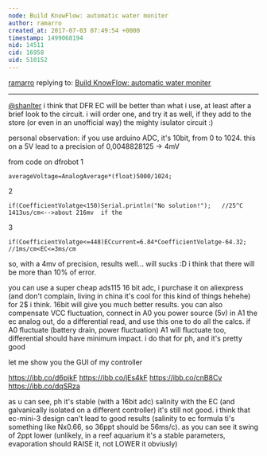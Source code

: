 ```yaml
---
node: Build KnowFlow: automatic water moniter
author: ramarro
created_at: 2017-07-03 07:49:54 +0000
timestamp: 1499068194
nid: 14511
cid: 16958
uid: 510152
---
```




[ramarro](../profile/ramarro) replying to: [Build KnowFlow: automatic water moniter](../notes/shanlter/06-08-2017/knowflow-automatic-water-meter)

----
[@shanlter](/profile/shanlter) i think that DFR EC will be better than what i use, at least after a brief look to the circuit.
i will order one, and try it as well, if they add to the store (or even in an unofficial way) the mighty isulator circuit :)


personal observation:
if you use arduino ADC, it's 10bit, from 0 to 1024. this on a 5V lead to a precision of
0,0048828125 -> 4mV

from code on dfrobot
1

    averageVoltage=AnalogAverage*(float)5000/1024;

2

    if(CoefficientVolatge<150)Serial.println("No solution!");   //25^C 1413us/cm<-->about 216mv  if the 

3

    if(CoefficientVolatge<=448)ECcurrent=6.84*CoefficientVolatge-64.32;   //1ms/cm<EC<=3ms/cm


so, with a 4mv of precision, results well... will sucks :D
i think that there will be more than 10% of error.

you can use a super cheap ads115 16 bit adc, i purchase it on aliexpress (and don't complain, living in china it's cool for this kind of things hehehe) for 2$ i think. 16bit will give you much better results.
you can also compensate VCC fluctuation, connect in A0 you power source (5v) in A1 the ec analog out, do a differential read, and use this one to do all the calcs. if A0 fluctuate (battery drain, power fluctuation) A1 will fluctuate too, differential should have minimum impact. i do that for ph, and it's pretty good

let me show you the GUI of my controller

https://ibb.co/d6pjkF
https://ibb.co/jEs4kF
https://ibb.co/cnB8Cv
https://ibb.co/dqSRza

as u can see, ph it's stable (with a 16bit adc)
salinity with the EC (and galvanically isolated on a different controller) it's still not good. i think that ec-mini-3 design can't lead to good results (salinity to ec formula ti's something like Nx0.66, so 36ppt should be 56ms/c). as you can see it swing of 2ppt lower (unlikely, in a reef aquarium it's a stable parameters, evaporation should RAISE it, not LOWER it obviusly)




